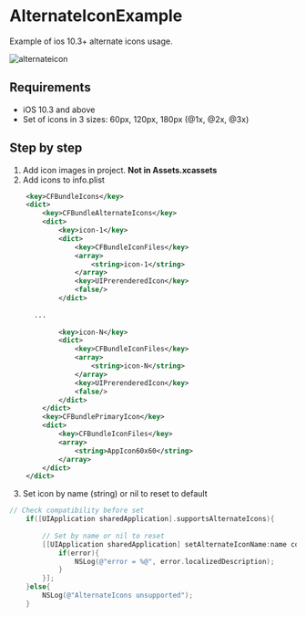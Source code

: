 # AlternateIconExample
Example of ios 10.3+ alternate icons usage.

![alternateicon](https://user-images.githubusercontent.com/5740772/31219168-267a80fe-a9c5-11e7-8021-e0b2a76285ed.gif)


## Requirements
- iOS 10.3 and above
- Set of icons in 3 sizes: 60px, 120px, 180px (@1x, @2x, @3x)

## Step by step
1. Add icon images in project. **Not in Assets.xcassets**
2. Add icons to info.plist
``` XML
	<key>CFBundleIcons</key>
	<dict>
		<key>CFBundleAlternateIcons</key>
		<dict>
			<key>icon-1</key>
			<dict>
				<key>CFBundleIconFiles</key>
				<array>
					<string>icon-1</string>
				</array>
				<key>UIPrerenderedIcon</key>
				<false/>
			</dict>
			
      ...
      
			<key>icon-N</key>
			<dict>
				<key>CFBundleIconFiles</key>
				<array>
					<string>icon-N</string>
				</array>
				<key>UIPrerenderedIcon</key>
				<false/>
			</dict>
		</dict>
		<key>CFBundlePrimaryIcon</key>
		<dict>
			<key>CFBundleIconFiles</key>
			<array>
				<string>AppIcon60x60</string>
			</array>
		</dict>
	</dict>
```
3. Set icon by name (string) or nil to reset to default
``` Objective-C
// Check compatibility before set
    if([UIApplication sharedApplication].supportsAlternateIcons){
        
        // Set by name or nil to reset
        [[UIApplication sharedApplication] setAlternateIconName:name completionHandler:^(NSError * _Nullable error) {
            if(error){
                NSLog(@"error = %@", error.localizedDescription);
            }
        }];
    }else{
        NSLog(@"AlternateIcons unsupported");
    }
```
